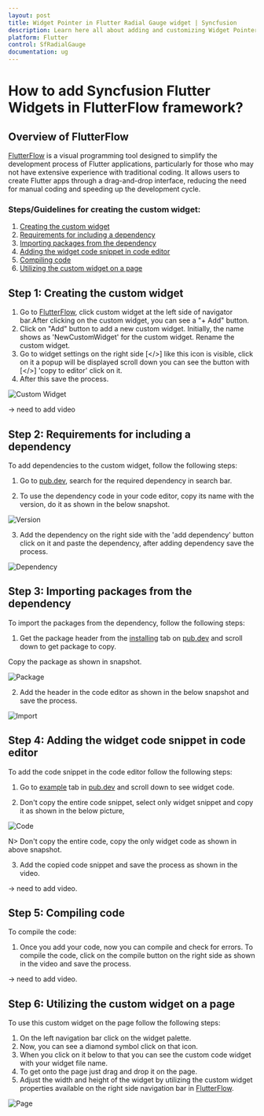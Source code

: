 ```yaml
---
layout: post
title: Widget Pointer in Flutter Radial Gauge widget | Syncfusion
description: Learn here all about adding and customizing Widget Pointer of Syncfusion Flutter Radial Gauge (SfRadialGauge) widget and more.
platform: Flutter
control: SfRadialGauge
documentation: ug
---
```


# How to add Syncfusion Flutter Widgets in FlutterFlow framework?

## Overview of FlutterFlow

[FlutterFlow](https://app.flutterflow.io/) is a visual programming tool designed to simplify the development process of Flutter applications, particularly for those who may not have extensive experience with traditional coding. It allows users to create Flutter apps through a drag-and-drop interface, reducing the need for manual coding and speeding up the development cycle.

### Steps/Guidelines for creating the custom widget:

1. [Creating the custom widget](#step-1-creating-the-custom-widget)
2. [Requirements for including a dependency](#step-2-requirements-for-including-a-dependency)
3. [Importing packages from the dependency](#step-3-importing-packages-from-the-dependency)
4. [Adding the widget code snippet in code editor](#step-4-adding-the-widget-code-snippet-in-code-editor)
5. [Compiling code](#step-5-compiling-code)
6. [Utilizing the custom widget on a page](#step-6-utilizing-the-custom-widget-on-a-page)

## Step 1: Creating the custom widget

1. Go to [FlutterFlow](https://app.flutterflow.io/), click custom widget at the left side of navigator bar.After clicking on the custom widget, you can see a "+ Add" button.
2. Click on "Add" button to add a new custom widget. Initially, the name shows as 'NewCustomWidget' for the custom widget. Rename the custom widget.
4. Go to widget settings on the right side [</>] like this icon is visible, click on it a popup will be displayed scroll down you can see the button with [</>] 'copy to editor' click on it.
5. After this save the process.

![Custom Widget](images/how-to/custom-widget.png)

-> need to add video

## Step 2: Requirements for including a dependency

To add dependencies to the custom widget, follow the following steps:

1. Go to [pub.dev](https://pub.dev/), search for the required dependency in search bar.

2. To use the dependency code in your code editor, copy its name with the version, do it as shown in the below snapshot.

![Version](images/how-to/copy-version.png)

3. Add the dependency on the right side with the 'add dependency' button click on it and paste the dependency, after adding dependency save the process.

![Dependency](images/how-to/demo2.png)

## Step 3: Importing packages from the dependency

To import the packages from the dependency, follow the following steps:

1. Get the package header from the [installing](https://pub.dev/packages/syncfusion_flutter_gauges/install) tab on [pub.dev](https://pub.dev/) and scroll down to get package to copy.

Copy the package as shown in snapshot.

![Package](images/how-to/copy-package.png)

2. Add the header in the code editor as shown in the below snapshot and save the process.

![Import](images/how-to/import-package-flutterflow.png)

## Step 4: Adding the widget code snippet in code editor

To add the code snippet in the code editor follow the following steps:

1. Go to [example](https://pub.dev/packages/syncfusion_flutter_gauges/example) tab in [pub.dev](https://pub.dev/) and scroll down to see widget code.

2. Don't copy the entire code snippet, select only widget snippet and copy it as shown in the below picture,

![Code](images/how-to/code-snippet.png)
    
N> Don't copy the entire code, copy the only widget code as shown in above snapshot.

3. Add the copied code snippet and save the process as shown in the video.

-> need to add video.

## Step 5: Compiling code

To compile the code:

1. Once you add your code, now you can compile and check for errors. To compile the code, click on the compile button on the right side as shown in the video and save the process.

-> need to add video.

## Step 6: Utilizing the custom widget on a page

To use this custom widget on the page follow the following steps:

1. On the left navigation bar click on the widget palette.
2. Now, you can see a diamond symbol click on that icon.
3. When you click on it below to that you can see the custom code widget with your widget file name.
4. To get onto the page just drag and drop it on the page.
5. Adjust the width and height of the widget by utilizing the custom widget properties available on the right side navigation bar in [FlutterFlow](https://app.flutterflow.io/).

![Page](images/how-to/page.png)
